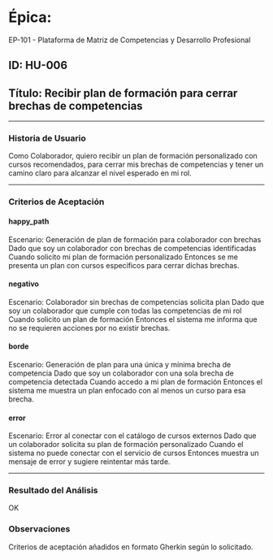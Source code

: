 # Épica: 
EP-101 - Plataforma de Matriz de Competencias y Desarrollo Profesional

## ID: HU-006  
## Título: Recibir plan de formación para cerrar brechas de competencias

---

### Historia de Usuario

Como Colaborador, quiero recibir un plan de formación personalizado con cursos recomendados, para cerrar mis brechas de competencias y tener un camino claro para alcanzar el nivel esperado en mi rol.

---

### Criterios de Aceptación

#### happy_path
Escenario: Generación de plan de formación para colaborador con brechas
Dado que soy un colaborador con brechas de competencias identificadas
Cuando solicito mi plan de formación personalizado
Entonces se me presenta un plan con cursos específicos para cerrar dichas brechas.

#### negativo
Escenario: Colaborador sin brechas de competencias solicita plan
Dado que soy un colaborador que cumple con todas las competencias de mi rol
Cuando solicito un plan de formación
Entonces el sistema me informa que no se requieren acciones por no existir brechas.

#### borde
Escenario: Generación de plan para una única y mínima brecha de competencia
Dado que soy un colaborador con una sola brecha de competencia detectada
Cuando accedo a mi plan de formación
Entonces el sistema me muestra un plan enfocado con al menos un curso para esa brecha.

#### error
Escenario: Error al conectar con el catálogo de cursos externos
Dado que un colaborador solicita su plan de formación personalizado
Cuando el sistema no puede conectar con el servicio de cursos
Entonces muestra un mensaje de error y sugiere reintentar más tarde.

---

### Resultado del Análisis  
OK

### Observaciones
Criterios de aceptación añadidos en formato Gherkin según lo solicitado.